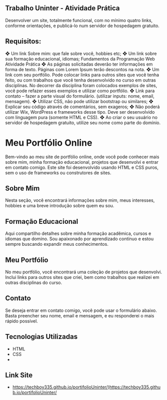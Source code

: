 ## Trabalho Uninter - Atividade Prática

Desenvolver um site, totalmente funcional, com no mínimo quatro links,
conforme orientações, e publicá-lo num servidor de hospedagem gratuito.

## Requisitos:

❖ Um link Sobre mim: que fale sobre você, hobbies etc;
❖ Um link sobre sua formação educacional, idiomas;
Fundamentos da Programação Web
Atividade Prática
❖ As páginas solicitadas deverão ter informações em forma de texto.
Páginas com Lorem Ipsum terão descontos na nota.
❖ Um link com seu portfólio. Pode colocar links para outros sites que você
tenha feito, ou com trabalhos que você tenha desenvolvido no curso em
outras disciplinas. No decorrer da disciplina foram colocados exemplos
de sites, você pode refazer esses exemplos e utilizar como portfólio.
❖ Link para contato – fazer a parte visual do formulário. (utilizar inputs:
nome, email, mensagem).
❖ Utilizar CSS, não pode utilizar bootstrap ou similares;
❖ Explicar seu código através de comentários, sem exageros;
❖ Não poderá utilizar Wix, WordPress e frameworks desse tipo. Deve ser
desenvolvido com linguagem pura (somente HTML e CSS).
❖ Ao criar o seu usuário no servidor de hospedagem gratuito, utilize seu
nome como parte do domínio.

# Meu Portfólio Online

Bem-vindo ao meu site de portfólio online, onde você pode conhecer mais sobre mim, minha formação educacional, projetos que desenvolvi e entrar em contato comigo. Este site foi desenvolvido usando HTML e CSS puros, sem o uso de frameworks ou construtores de sites.

## Sobre Mim

Nesta seção, você encontrará informações sobre mim, meus interesses, hobbies e uma breve introdução sobre quem eu sou.

## Formação Educacional

Aqui compartilho detalhes sobre minha formação acadêmica, cursos e idiomas que domino. Sou apaixonado por aprendizado contínuo e estou sempre buscando expandir meus conhecimentos.

## Meu Portfólio

No meu portfólio, você encontrará uma coleção de projetos que desenvolvi. Inclui links para outros sites que criei, bem como trabalhos que realizei em outras disciplinas do curso.

## Contato

Se deseja entrar em contato comigo, você pode usar o formulário abaixo. Basta preencher seu nome, email e mensagem, e eu responderei o mais rápido possível.

## Tecnologias Utilizadas

- HTML
- CSS
- 
## Link Site

- https://techboy335.github.io/portifolioUninter/)https://techboy335.github.io/portifolioUninter/

